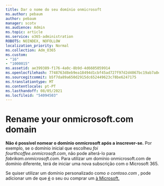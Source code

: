 ```yaml
---
title: Dar o nome do seu domínio onmicrosoft
ms.author: pebaum
author: pebaum
manager: scotv
ms.audience: Admin
ms.topic: article
ms.service: o365-administration
ROBOTS: NOINDEX, NOFOLLOW
localization_priority: Normal
ms.collection: Adm_O365
ms.custom:
- "16"
- "1000015"
ms.assetid: ae399389-f176-4a0c-8b9d-4d6605059914
ms.openlocfilehash: 7748763d8eb9ea18494d1cbf45ad727f97d2d4067bc19ab7a8e60eeb738b668f
ms.sourcegitcommit: b5f7da89a650d2915dc652449623c78be6247175
ms.translationtype: MT
ms.contentlocale: pt-PT
ms.lasthandoff: 08/05/2021
ms.locfileid: "54094503"
---
```

# <a name="rename-your-onmicrosoftcom-domain"></a>Rename your onmicrosoft.com domain

 **Não é possível nomear o domínio onmicrosoft após a inscrever-se.** Por exemplo, se o domínio inicial que escolheu  *foi fourthcoffee.onmicrosoft.com*, não pode alterá-lo para  *fabrikam.onmicrosoft.com*. Para utilizar um domínio onmicrosoft.com de domínio diferente, terá de iniciar uma nova subscrição com o Microsoft 365.
  
Se quiser utilizar um domínio personalizado como *o contoso.com* , pode adicionar um de que [é](https://docs.microsoft.com/microsoft-365/admin/setup/add-domain) o seu ou comprar um [à Microsoft.](https://docs.microsoft.com/microsoft-365/admin/get-help-with-domains/buy-a-domain-name)
  